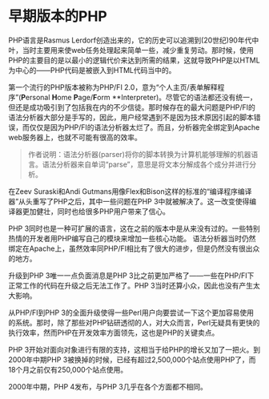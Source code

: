 # 早期版本的PHP

PHP语言是Rasmus Lerdorf创造出来的，它的历史可以追溯到(20世纪)90年代中叶，当时主要用来使web任务处理起来简单一些，减少重复劳动。那时候，使用PHP的主要目的是以最小的逻辑代价来达到所需的结果，这就导致PHP是以HTML为中心的——PHP代码是被嵌入到HTML代码当中的。

第一个流行的PHP版本被称为PHP/FI 2.0，意为“个人主页/表单解释程序”(**P**ersonal **H**ome **P**age/**F**orm **Interpreter)。尽管它的语法都还没有统一，但还是成功吸引到了包括我在内的不少信徒。那时候存在的最大问题是PHP/FI的语法分析器大部分是手写的，因此，用户经常遇到不是因为技术原因引起的脚本错误，而仅仅是因为PHP/FI的语法分析器太烂了。而且，分析器完全绑定到Apache web服务器上，也就不可能有很高的效率。

> 作者说明：语法分析器(parser)将你的脚本转换为计算机能够理解的机器语言。语法分析器来自单词“parse”，意思是将文本分解成各个成分并进行分析。

在Zeev Suraski和Andi Gutmans用像Flex和Bison这样的标准的“编译程序编译器”从头重写了PHP之后，其中一些问题在PHP 3中就被解决了。这一改变使得编译器更加健壮，同时也给很多PHP用户带来了信心。

PHP 3同时也是一种可扩展的语言，这在之前的版本中是从来没有过的。一些特别热情的开发者用PHP编写自己的模块来增加一些核心功能。
语法分析器当时仍然绑定在Apache上，虽然效率同PHP/FI相比有了很大的进步，但是仍然没有很出众的地方。

升级到PHP 3唯一一点负面消息是PHP 3比之前更加严格了——一些在PHP/FI下正常工作的代码在升级之后无法工作了。PHP 3当时还算小众，因此也没有产生太大影响。

从PHP/FI到PHP 3的全面升级使得一些Perl用户向要尝试一下这个更加容易使用的系统。那时，除了那些对PHP钻研透彻的人，对大众而言，Perl无疑具有更快的执行效率，然而PHP在开发效率方面领先，这也是PHP的关键卖点。

PHP 3开始对面向对象进行有限的支持，这相当于给PHP的增长又加了一把火。到2000年中期PHP 3被换掉的时候，已经有超过2,500,000个站点使用PHP了，而18个月之前仅有250,000个站点使用。

2000年中期，PHP 4发布，与PHP 3几乎在各个方面都不相同。
